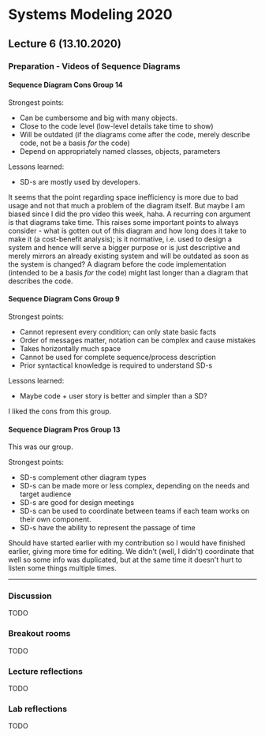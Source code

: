 # Systems Modeling 2020

## Lecture 6 (13.10.2020)

### Preparation - Videos of Sequence Diagrams

#### Sequence Diagram Cons Group 14

Strongest points:
- Can be cumbersome and big with many objects.
- Close to the code level (low-level details take time to show)
- Will be outdated (if the diagrams come after the code, merely describe code, not be a basis *for* the code)
- Depend on appropriately named classes, objects, parameters

Lessons learned:
- SD-s are mostly used by developers.

It seems that the point regarding space inefficiency is more due to bad usage and not that much a problem of the diagram itself. But maybe I am biased since I did the pro video this week, haha.
A recurring con argument is that diagrams take time. This raises some important points to always consider - what is gotten out of this diagram and how long does it take to make it (a cost-benefit analysis); is it normative, i.e. used to design a system and hence will serve a bigger purpose or is just descriptive and merely mirrors an already existing system and will be outdated as soon as the system is changed? 
A diagram before the code implementation (intended to be a basis *for* the code) might last longer than a diagram that describes the code.

#### Sequence Diagram Cons Group 9

Strongest points:
- Cannot represent every condition; can only state basic facts
- Order of messages matter, notation can be complex and cause mistakes
- Takes horizontally much space
- Cannot be used for complete sequence/process description
- Prior syntactical knowledge is required to understand SD-s

Lessons learned:
- Maybe code + user story is better and simpler than a SD?

I liked the cons from this group.

#### Sequence Diagram Pros Group 13

This was our group.

Strongest points:
- SD-s complement other diagram types
- SD-s can be made more or less complex, depending on the needs and target audience
- SD-s are good for design meetings
- SD-s can be used to coordinate between teams if each team works on their own component.
- SD-s have the ability to represent the passage of time

Should have started earlier with my contribution so I would have finished earlier, giving more time for editing. We didn't (well, I didn't) coordinate that well so some info was duplicated, but at the same time it doesn't hurt to listen some things multiple times.

----

### Discussion

TODO

### Breakout rooms

TODO

### Lecture reflections

TODO

### Lab reflections

TODO
